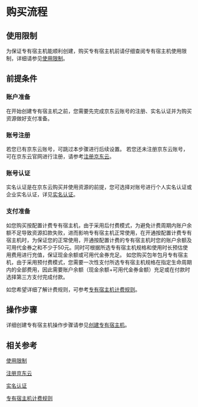 # 购买流程
## 使用限制
为保证专有宿主机能顺利创建，购买专有宿主机前请仔细查阅专有宿主机使用限制，详细请参见[使用限制](../Introduction/Restrictions.md)。
## 前提条件
### 账户准备
在开始创建专有宿主机之前，您需要先完成京东云账号的注册、实名认证并为购买资源做好支付准备。
### 账号注册
若您已有京东云账号，可跳过本步骤进行后续设置。
若您还未注册京东云账号，可在京东云官网进行注册，请参考[注册京东云](https://accounts.jdcloud.com/p/regPage?source=jdcloud%26ReturnUrl=%2f%2fuc.jdcloud.com%2fpassport%2fcomplete%3freturnUrl%3d//www.jdcloud.com/)。
### 账号认证
实名认证是在京东云购买并使用资源的前提，您可选择对账号进行个人实名认证或企业实名认证，详见[实名认证](../../../User-Service/Real-Name-Verification/Real-Name-Verification.md)。
### 支付准备
如您购买按配置计费专有宿主机，由于采用后付费模式，为避免计费周期内账户余额不足导致资源扣款失败，进而影响专有宿主机正常使用，在开通按配置计费专有宿主机时，为保证您的正常使用，开通按配置计费的专有宿主机时您的账户余额及可用代金券之和不少于50元。同时可根据所选专有宿主机规格和使用时长预估使用费用进行充值，保证现金余额或可用代金券充足。
如您购买包年包月专有宿主机，由于采用预付费模式，您需要一次性支付所选专有宿主机规格在指定生命周期内的全部费用，因此需要账户余额（现金余额+可用代金券金额）充足或在付款时选择第三方支付完成付款。

如您希望详细了解计费规则，可参考[专有宿主机计费规则](Billing-Overview.md)。

## 操作步骤
详细创建专有宿主机操作步骤请参见[创建专有宿主机](../Operation-Guide/Create-Dedicated-Host.md)。

## 相关参考
[使用限制](../Introduction/Restrictions.md)

[注册京东云](https://accounts.jdcloud.com/p/regPage?source=jdcloud%26ReturnUrl=%2f%2fuc.jdcloud.com%2fpassport%2fcomplete%3freturnUrl%3d//www.jdcloud.com/)

[实名认证](../../../User-Service/Real-Name-Verification/Real-Name-Verification.md)

[专有宿主机计费规则](Billing-Overview.md)







 
